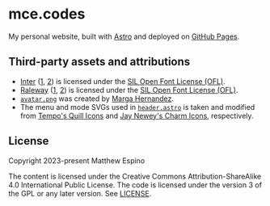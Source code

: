 # mce.codes

My personal website, built with [Astro](https://astro.build) and deployed on [GitHub Pages](https://pages.github.com).

## Third-party assets and attributions

- [Inter](https://rsms.me/inter) ([1](public/fonts/inter-v12-latin-400.woff2), [2](public/fonts/inter-v12-latin-500.woff2)) is licensed under the [SIL Open Font License (OFL)](https://scripts.sil.org/cms/scripts/page.php?site_id=nrsi&id=OFL).
- [Raleway](https://github.com/impallari/Raleway) ([1](public/fonts/raleway-v28-latin-500.woff2), [2](public/fonts/raleway-v28-latin-600.woff2)) is licensed under the [SIL Open Font License (OFL)](https://scripts.sil.org/cms/scripts/page.php?site_id=nrsi&id=OFL).
- [`avatar.png`](src/assets/avatar.png) was created by [Marga Hernandez](https://margahernandez.dorik.io).
- The menu and mode SVGs used in [`header.astro`](src/layout/body/header.astro) is taken and modified from [Tempo's Quill Icons](https://github.com/yourtempo/tempo-quill-icons) and [Jay Newey's Charm Icons](https://github.com/jaynewey/charm-icons), respectively.

## License

Copyright 2023-present Matthew Espino

The content is licensed under the Creative Commons Attribution-ShareAlike 4.0 International Public License. The code is licensed under the version 3 of the GPL or any later version. See [LICENSE](LICENSE).
